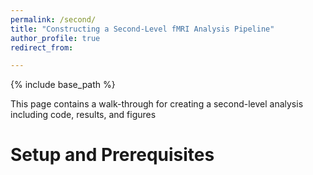 ```yaml
---
permalink: /second/
title: "Constructing a Second-Level fMRI Analysis Pipeline"
author_profile: true
redirect_from: 

---
```


{% include base_path %}

This page contains a walk-through for creating a second-level analysis including code, results, and figures

Setup and Prerequisites
======